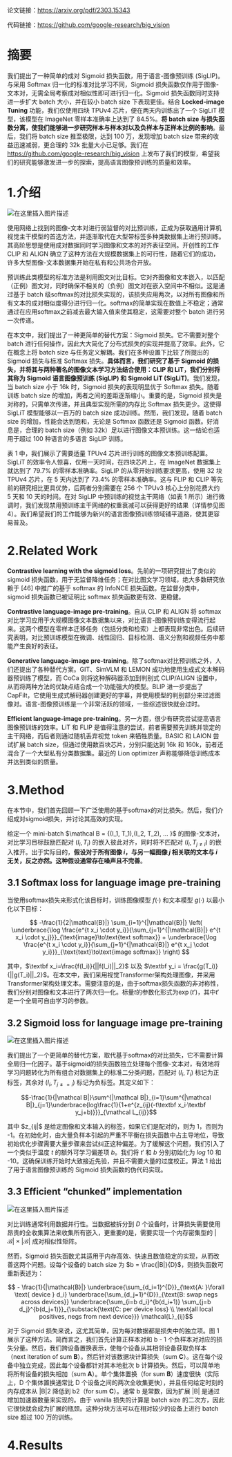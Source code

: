 论文链接：https://arxiv.org/pdf/2303.15343

代码链接：https://github.com/google-research/big_vision

# 摘要

我们提出了一种简单的成对 Sigmoid 损失函数，用于语言-图像预训练 (SigLIP)。与采用 Softmax 归一化的标准对比学习不同，Sigmoid 损失函数仅作用于图像-文本对，无需全局考察成对相似性即可进行归一化。Sigmoid 损失函数同时支持进一步扩大 batch 大小，并在较小 batch size 下表现更佳。结合 **Locked-image Tuning** 功能，我们仅使用四块 TPUv4 芯片，便在两天内训练出了一个 SigLiT 模型，该模型在 ImageNet 零样本准确率上达到了 84.5%。**将 batch size 与损失函数分离，使我们能够进一步研究样本与样本对以及负样本与正样本比例的影响**。最后，我们将 batch size 推至极限，达到 100 万，发现增加 batch size 带来的收益迅速减弱，更合理的 32k 批量大小已足够。我们在 https://github.com/google-research/big_vision 上发布了我们的模型，希望我们的研究能够激发进一步的探索，提高语言图像预训练的质量和效率。

# 1.介绍

![在这里插入图片描述](https://i-blog.csdnimg.cn/direct/b6488dba274b40ec956a2117949019f2.png)

使用网络上找到的图像-文本对进行弱监督的对比预训练，正成为获取通用计算机视觉主干模型的首选方法，并逐渐取代在大型带标签多种类数据集上进行预训练。其高阶思想是使用成对数据同时学习图像和文本的对齐表征空间。开创性的工作 CLIP 和 ALIGN 确立了这种方法在大规模数据集上的可行性，随着它们的成功，许多大型图像-文本数据集开始在私有和公共场合开放。

预训练此类模型的标准方法是利用图文对比目标。它对齐图像和文本嵌入，以匹配（正例）图文对，同时确保不相关的（负例）图文对在嵌入空间中不相似。这是通过基于 batch 级softmax的对比损失实现的，该损失应用两次，以对所有图像和所有文本的成对相似度得分进行归一化。softmax的简单实现在数值上不稳定；通常通过在应用softmax之前减去最大输入值来使其稳定，这需要对整个 batch 进行另一次传递。

在本文中，我们提出了一种更简单的替代方案：Sigmoid 损失。它不需要对整个 batch 进行任何操作，因此大大简化了分布式损失的实现并提高了效率。此外，它在概念上将 batch size 与任务定义解耦。我们在多种设置下比较了所提出的 Sigmoid 损失与标准 Softmax 损失。**具体而言，我们研究了基于 Sigmoid 的损失，并将其与两种著名的图像文本学习方法结合使用：CLIP 和 LiT，我们分别将其称为 Sigmoid 语言图像预训练 (SigLIP) 和 Sigmoid LiT (SigLiT)**。我们发现，当 batch size 小于 16k 时，Sigmoid 损失的表现明显优于 Softmax 损失。随着训练 batch size 的增加，两者之间的差距逐渐缩小。重要的是，Sigmoid 损失是对称的，只需单次传递，并且典型实现所需的内存比 Softmax 损失更少。这使得 SigLiT 模型能够以一百万的 batch size 成功训练。然而，我们发现，随着 batch size 的增加，性能会达到饱和，无论是 Softmax 函数还是 Sigmoid 函数。好消息是，合理的 batch size（例如 32k）足以进行图像文本预训练。这一结论也适用于超过 100 种语言的多语言 SigLIP 训练。

表 1 中，我们展示了需要适量 TPUv4 芯片进行训练的图像文本预训练配置。SigLiT 的效率令人惊喜，仅用一天时间，在四块芯片上，在 ImageNet 数据集上就达到了 79.7% 的零样本准确率。SigLIP 的从零开始训练要求更高，使用 32 块 TPUv4 芯片，在 5 天内达到了 73.4% 的零样本准确率。这与 FLIP 和 CLIP 等先前的研究相比更具优势，后两者分别需要在 256 个 TPUv3 核心上分别花费大约 5 天和 10 天的时间。在对 SigLIP 中预训练的视觉主干网络（如表 1 所示）进行微调时，我们发现禁用预训练主干网络的权重衰减可以获得更好的结果（详情参见图 4）。我们希望我们的工作能够为新兴的语言图像预训练领域铺平道路，使其更容易普及。

# 2.Related Work

**Contrastive learning with the sigmoid loss**。先前的一项研究提出了类似的 sigmoid 损失函数，用于无监督降维任务；在对比图文学习领域，绝大多数研究依赖于 [46] 中推广的基于 softmax 的 InfoNCE 损失函数。在监督分类中，sigmoid 损失函数已被证明比 softmax 损失函数更有效、更稳健。

**Contrastive language-image pre-training**。自从 CLIP 和 ALIGN 将 softmax 对比学习应用于大规模图像文本数据集以来，对比语言-图像预训练变得流行起来。这两个模型在零样本迁移任务（包括分类和检索）上都表现非常出色。后续研究表明，对比预训练模型在微调、线性回归、目标检测、语义分割和视频任务中都能产生良好的表征。

**Generative language-image pre-training**。除了softmax对比预训练之外，人们还提出了各种替代方案。GIT、SimVLM 和 LEMON 成功地使用生成式文本解码器预训练了模型，而 CoCa 则将这种解码器添加到判别式 CLIP/ALIGN 设置中，从而将两种方法的优缺点结合成一个功能强大的模型。BLIP 进一步提出了 CapFilt，它使用生成式解码器创建更好的字幕，并使用模型的判别部分来过滤图像对。语言-图像预训练是一个非常活跃的领域，一些综述很快就会过时。

**Efficient language-image pre-training**。另一方面，很少有研究尝试提高语言图像预训练的效率。LiT 和 FLIP 是值得注意的尝试，前者需要预先训练并锁定的主干网络，而后者则通过随机丢弃视觉 token 来牺牲质量。BASIC 和 LAION 尝试扩展 batch size，但通过使用数百块芯片，分别只能达到 16k 和 160k，前者还混合了一个大型私有分类数据集。最近的 Lion optimizer 声称能够降低训练成本并达到类似的质量。

# 3.Method

在本节中，我们首先回顾一下广泛使用的基于softmax的对比损失。然后，我们介绍成对sigmoid损失，并讨论其高效的实现。

给定一个 mini-batch $\mathcal B = \{(I_1, T_1),(I_2, T_2), ... }$ 的图像-文本对，对比学习目标鼓励匹配对 $(I_i, T_i)$ 的嵌入彼此对齐，同时将不匹配对 $(I_i, T_{j\ne i})$ 的嵌入推开。出于实际目的，**假设对于所有图像 $i$，与另一幅图像 $j$ 相关联的文本与 $i$ 无关，反之亦然。这种假设通常存在噪声且不完善**。

## 3.1 Softmax loss for language image pre-training

当使用softmax损失来形式化该目标时，训练图像模型 $f(·)$ 和文本模型 $g(·)$ 以最小化以下目标：

$$
-\frac{1}{2|\mathcal{B}|} \sum_{i=1}^{|\mathcal{B}|} \left(
\underbrace{\log \frac{e^{t x_i \cdot y_i}}{\sum_{j=1}^{|\mathcal{B}|} e^{t x_i \cdot y_j}}}_{\text{image}\to\text{text softmax}}
+
\underbrace{\log \frac{e^{t x_i \cdot y_i}}{\sum_{j=1}^{|\mathcal{B}|} e^{t x_j \cdot y_i}}}_{\text{text}\to\text{image softmax}}
\right)
$$

其中，$\textbf x_i=\frac{f(I_i)}{||f(I_i)||_2}$ 以及 $\textbf y_i = \frac{g(T_i)}{||g(T_i)||_2}$。在本文中，我们采用视觉Transformer架构处理图像，并采用Transformer架构处理文本。需要注意的是，由于softmax损失函数的非对称性，我们分别对图像和文本进行了两次归一化。标量$t$的参数化形式为$\exp(t')$，其中$t'$是一个全局可自由学习的参数。

## 3.2 Sigmoid loss for language image pre-training

![在这里插入图片描述](https://i-blog.csdnimg.cn/direct/835592021f264f47820855cada57f9eb.png)

我们提出了一个更简单的替代方案，取代基于softmax的对比损失，它不需要计算全局归一化因子。基于sigmoid的损失函数独立处理每个图像-文本对，有效地将学习问题转化为所有组合对数据集上的标准二分类问题，匹配对 $(I_i,T_i)$ 标记为正标签，其余对 $(I_i, T_{j\ne =i})$ 标记为负标签。其定义如下：

$$-\frac{1}{|\mathcal B|}\sum^{|\mathcal B|}_{i=1}\sum^{|\mathcal B|}_{j=1}\underbrace{log\frac{1}{1+e^{z_{ij}(-t\textbf x_i·\textbf y_j+b)}}}_{\mathcal L_{ij}}$$

其中 $z_{ij|$ 是给定图像和文本输入的标签，如果它们是配对的，则为 1，否则为 -1。在初始化时，由大量负样本引起的严重不平衡在损失函数中占主导地位，导致初始优化步骤需要大量步骤来尝试纠正这种偏差。为了缓解这个问题，我们引入了一个类似于温度 $t$ 的额外可学习偏差项 $b$。我们将 $t'$ 和 $b$ 分别初始化为 $log~10$ 和 -10。这确保训练开始时大致接近先验，并且不需要大量的过度校正。算法 1 给出了用于语言图像预训练的 Sigmoid 损失函数的伪代码实现。

## 3.3 Efficient “chunked” implementation

![在这里插入图片描述](https://i-blog.csdnimg.cn/direct/1ff5a498ae1c46038f473950f1f39694.png)

对比训练通常利用数据并行性。当数据被拆分到 $D$ 个设备时，计算损失需要使用昂贵的全收集算法来收集所有嵌入，更重要的是，需要实现一个内存密集型的 $|\mathcal B| × |\mathcal B|$ 成对相似性矩阵。

然而，Sigmoid 损失函数尤其适用于内存高效、快速且数值稳定的实现，从而改善这两个问题。设每个设备的 batch size 为 $b = \frac{|B|}{D}$，则损失函数可重新表述为：

$$ - \frac{1}{|\mathcal{B}|} 
\underbrace{\sum_{d_i=1}^{D}}_{\text{A: }\forall \text{ device } d_i} 
\underbrace{\sum_{d_j=1}^{D}}_{\text{B: swap negs across devices}} 
\underbrace{\sum_{i=b d_i}^{b(d_i+1)} \sum_{j=b d_j}^{b(d_j+1)}}_{\substack{\text{C: per device loss} \\ \text{all local positives, negs from next device}}} 
\mathcal{L}_{ij}$$

对于 Sigmoid 损失来说，这尤其简单，因为每对数据都是损失中的独立项。图 1 展示了这种方法。简而言之，我们首先计算正样本对和 b - 1 个负样本对对应的损失分量。然后，我们跨设备置换表示，使每个设备从其相邻设备获取负样本（next iteration of sum **B**）。然后针对该数据块计算损失（sum **C**）。这在每个设备中独立完成，因此每个设备都针对其本地批次 b 计算损失。然后，可以简单地将所有设备的损失相加（sum **A**）。单个集体置换（for sum **B**）速度很快（实际上，D 个集体置换通常比 D 个设备之间的两次全收集更快），并且任何给定时刻的内存成本从 |B|2 降低到 b2（for sum **C**）。通常 b 是常数，因为扩展 |B| 是通过增加加速器数量来实现的。由于 vanilla 损失的计算是 batch size 的二次方，因此它很快就会成为扩展的瓶颈。这种分块方法可以在相对较少的设备上进行 batch size 超过 100 万的训练。

# 4.Results


